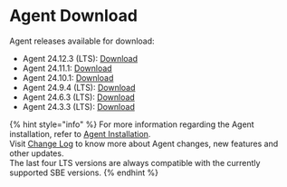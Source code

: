 # Agent Download

Agent releases available for download:

* Agent 24.12.3 (LTS): [Download](https://static.symphony.com/agent/agent-24.12.3.zip)
* Agent 24.11.1: [Download](https://static.symphony.com/agent/agent-24.11.1.zip)
* Agent 24.10.1: [Download](https://storage.googleapis.com/sym-platform/developers/rest-api/agent-24.10.1.zip)
* Agent 24.9.4 (LTS): [Download](https://static.symphony.com/agent/agent-24.9.4.zip)
* Agent 24.6.3 (LTS): [Download](https://static.symphony.com/agent/agent-24.6.3.zip)
* Agent 24.3.3 (LTS): [Download](https://static.symphony.com/agent/agent-24.3.3.zip)

{% hint style="info" %}
For more information regarding the Agent installation, refer to [Agent Installation](agent-2.x-and-above-installation.md).\
Visit [Change Log](../change-log/) to know more about Agent changes, new features and other updates.\
The last four LTS versions are always compatible with the currently supported SBE versions.&#x20;
{% endhint %}

